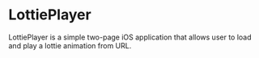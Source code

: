 # LottiePlayer
LottiePlayer is a simple two-page iOS application that allows user to load and play a lottie animation from URL.
